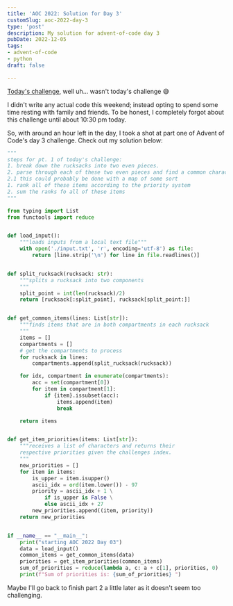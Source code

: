 ```yaml
---
title: 'AOC 2022: Solution for Day 3'
customSlug: aoc-2022-day-3
type: 'post'
description: My solution for advent-of-code day 3
pubDate: 2022-12-05
tags:
- advent-of-code
- python
draft: false

---
```

[Today's challenge](https://adventofcode.com/2022/day/3), well uh... wasn't today's challenge 😅

I didn't write any actual code this weekend; instead opting to spend some time resting with family and friends. To be honest, I completely forgot about this challenge until about 10:30 pm today.

So, with around an hour left in the day, I took a shot at part one of Advent of Code's day 3 challenge. Check out my solution below:

```python
"""
steps for pt. 1 of today's challenge:
1. break down the rucksacks into two even pieces. 
2. parse through each of these two even pieces and find a common character
2.1 this could probably be done with a map of some sort
1. rank all of these items according to the priority system
2. sum the ranks fo all of these items
"""

from typing import List
from functools import reduce


def load_input():
    """loads inputs from a local text file"""
    with open('./input.txt', 'r', encoding='utf-8') as file:
        return [line.strip('\n') for line in file.readlines()]


def split_rucksack(rucksack: str):
    """splits a rucksack into two components
    """
    split_point = int(len(rucksack)/2)
    return [rucksack[:split_point], rucksack[split_point:]]


def get_common_items(lines: List[str]):
    """finds items that are in both compartments in each rucksack
    """
    items = []
    compartments = []
    # get the compartments to process
    for rucksack in lines:
        compartments.append(split_rucksack(rucksack))

    for idx, compartment in enumerate(compartments):
        acc = set(compartment[0])
        for item in compartment[1]:
            if {item}.issubset(acc):
                items.append(item)
                break

    return items


def get_item_priorities(items: List[str]):
    """receives a list of characters and returns their
    respective priorities given the challenges index.
    """
    new_priorities = []
    for item in items:
        is_upper = item.isupper()
        ascii_idx = ord(item.lower()) - 97
        priority = ascii_idx + 1 \
            if is_upper is False \
            else ascii_idx + 27
        new_priorities.append((item, priority))
    return new_priorities


if __name__ == "__main__":
    print("starting AOC 2022 Day 03")
    data = load_input()
    common_items = get_common_items(data)
    priorities = get_item_priorities(common_items)
    sum_of_priorities = reduce(lambda a, c: a + c[1], priorities, 0)
    print(f"Sum of priorities is: {sum_of_priorities} ")
```

Maybe I'll go back to finish part 2 a little later as it doesn't seem too challenging.